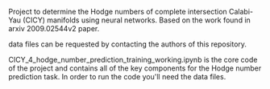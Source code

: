Project to determine the Hodge numbers of complete intersection Calabi-Yau (CICY) manifolds using neural networks. Based on the work found in arxiv 2009.02544v2 paper.

data files can be requested by contacting the authors of this repository. 

CICY_4_hodge_number_prediction_training_working.ipynb is the core code of the project and contains all of the key components for the Hodge number prediction task. In order to run the code you'll need the data files. 
